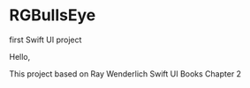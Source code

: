 # RGBullsEye
first Swift UI project

Hello,

This project based on Ray Wenderlich Swift UI Books Chapter 2
